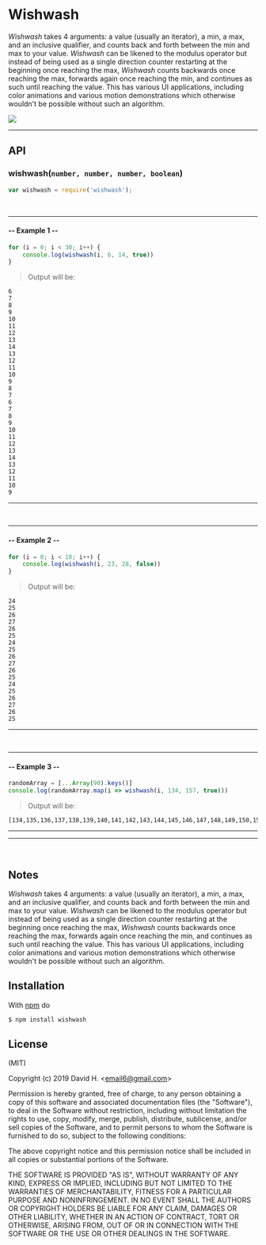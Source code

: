 # Wishwash
_Wishwash_ takes 4 arguments: a value (usually an iterator), a min, a max, and an inclusive qualifier, and counts back and forth between the min and max to your value. _Wishwash_ can be likened to the modulus operator but instead of being used as a single direction counter restarting at the beginning once reaching the max, _Wishwash_ counts backwards once reaching the max, forwards again once reaching the min, and continues as such until reaching the value. This has various UI applications, including color animations and various motion demonstrations which otherwise wouldn't be possible without such an algorithm.

<img src="https://user-images.githubusercontent.com/45696445/65821097-1a8eff80-e1ff-11e9-919a-8d330702dad6.gif">

_________________________
## API
### wishwash(`number, number, number, boolean`)
```js
var wishwash = require('wishwash');

```
&nbsp;
_________________________
#### -- Example 1 --
```js
for (i = 0; i < 30; i++) {
    console.log(wishwash(i, 6, 14, true))
}
```
> Output will be:
```
6
7
8
9
10
11
12
13
14
13
12
11
10
9
8
7
6
7
8
9
10
11
12
13
14
13
12
11
10
9
```
_________________________
&nbsp;
&nbsp;
_________________________
#### -- Example 2 --
```js
for (i = 0; i < 18; i++) {
    console.log(wishwash(i, 23, 28, false))
}
```
> Output will be:
```
24
25
26
27
26
25
24
25
26
27
26
25
24
25
26
27
26
25
```
_________________________
&nbsp;
&nbsp;
_________________________
#### -- Example 3 --
```js
randomArray = [...Array(90).keys()]
console.log(randomArray.map(i => wishwash(i, 134, 157, true)))
```
> Output will be:
```
[134,135,136,137,138,139,140,141,142,143,144,145,146,147,148,149,150,151,152,153,154,155,156,157,156,155,154,153,152,151,150,149,148,147,146,145,144,143,142,141,140,139,138,137,136,135,134,135,136,137,138,139,140,141,142,143,144,145,146,147,148,149,150,151,152,153,154,155,156,157,156,155,154,153,152,151,150,149,148,147,146,145,144,143,142,141,140,139,138,137]
```
_________________________
_________________________
&nbsp;
## Notes
_Wishwash_ takes 4 arguments: a value (usually an iterator), a min, a max, and an inclusive qualifier, and counts back and forth between the min and max to your value. _Wishwash_ can be likened to the modulus operator but instead of being used as a single direction counter restarting at the beginning once reaching the max, _Wishwash_ counts backwards once reaching the max, forwards again once reaching the min, and continues as such until reaching the value. This has various UI applications, including color animations and various motion demonstrations which otherwise wouldn't be possible without such an algorithm.

## Installation
With [npm](http://npmjs.org) do
```bash
$ npm install wishwash
```

## License
(MIT)

Copyright (c) 2019 David H. &lt;email6@gmail.com&gt;

Permission is hereby granted, free of charge, to any person obtaining a copy of this software and associated documentation files (the "Software"), to deal in the Software without restriction, including without limitation the rights to use, copy, modify, merge, publish, distribute, sublicense, and/or sell copies of the Software, and to permit persons to whom the Software is furnished to do so, subject to the following conditions:

The above copyright notice and this permission notice shall be included in all copies or substantial portions of the Software.

THE SOFTWARE IS PROVIDED "AS IS", WITHOUT WARRANTY OF ANY KIND, EXPRESS OR IMPLIED, INCLUDING BUT NOT LIMITED TO THE WARRANTIES OF MERCHANTABILITY, FITNESS FOR A PARTICULAR PURPOSE AND NONINFRINGEMENT. IN NO EVENT SHALL THE AUTHORS OR COPYRIGHT HOLDERS BE LIABLE FOR ANY CLAIM, DAMAGES OR OTHER LIABILITY, WHETHER IN AN ACTION OF CONTRACT, TORT OR OTHERWISE, ARISING FROM, OUT OF OR IN CONNECTION WITH THE SOFTWARE OR THE USE OR OTHER DEALINGS IN THE SOFTWARE.
